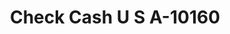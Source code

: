 ---
f_zip-code: 49707
f_state-code: MI
title: Check Cash U S A-10160
f_phone: 989-358-9000
f_city-only: Alpena
f_address: 412 S Ripley Blvd # A Alpena
f_location-unique-id: '10160'
slug: check-cash-u-s-a-10160
updated-on: '2024-05-30T13:46:58.046Z'
created-on: '2024-05-30T13:36:59.803Z'
published-on: '2024-05-30T13:54:32.469Z'
f_city-state: cms/city/alpena-mi.md
f_company: cms/company/check-cash-u-s-a.md
f_state: cms/state/michigan.md
layout: '[payday-loan].html'
tags: payday-loan
---